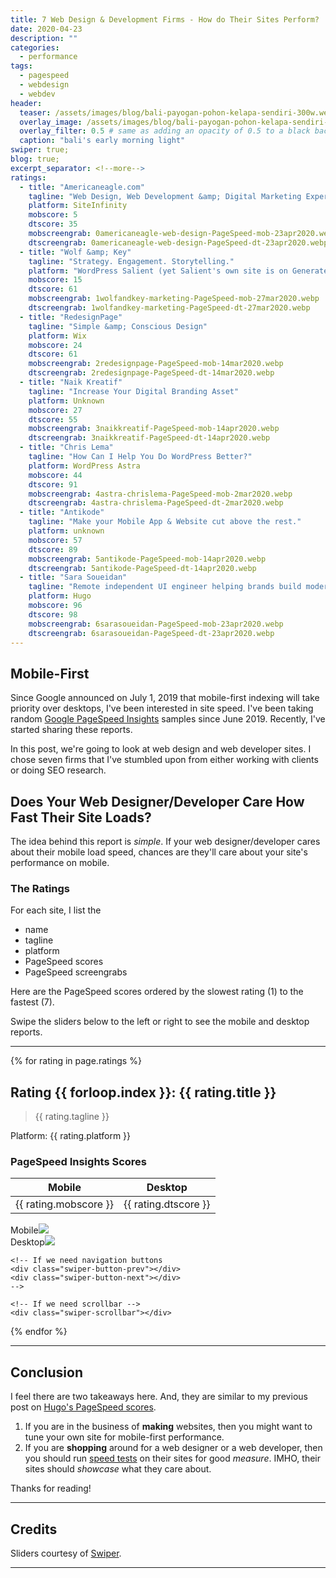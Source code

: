 ```yaml
---
title: 7 Web Design & Development Firms - How do Their Sites Perform?
date: 2020-04-23
description: ""
categories:
  - performance
tags:
  - pagespeed
  - webdesign
  - webdev
header:
  teaser: /assets/images/blog/bali-payogan-pohon-kelapa-sendiri-300w.webp
  overlay_image: /assets/images/blog/bali-payogan-pohon-kelapa-sendiri-1280w.webp
  overlay_filter: 0.5 # same as adding an opacity of 0.5 to a black background
  caption: "bali's early morning light"
swiper: true;
blog: true;
excerpt_separator: <!--more-->
ratings:
  - title: "Americaneagle.com"
    tagline: "Web Design, Web Development &amp; Digital Marketing Expertise"
    platform: SiteInfinity
    mobscore: 5
    dtscore: 35
    mobscreengrab: 0americaneagle-web-design-PageSpeed-mob-23apr2020.webp
    dtscreengrab: 0americaneagle-web-design-PageSpeed-dt-23apr2020.webp
  - title: "Wolf &amp; Key"
    tagline: "Strategy. Engagement. Storytelling."
    platform: "WordPress Salient (yet Salient's own site is on GeneratePress)"
    mobscore: 15
    dtscore: 61
    mobscreengrab: 1wolfandkey-marketing-PageSpeed-mob-27mar2020.webp
    dtscreengrab: 1wolfandkey-marketing-PageSpeed-dt-27mar2020.webp
  - title: "RedesignPage"
    tagline: "Simple &amp; Conscious Design"
    platform: Wix
    mobscore: 24
    dtscore: 61
    mobscreengrab: 2redesignpage-PageSpeed-mob-14mar2020.webp
    dtscreengrab: 2redesignpage-PageSpeed-dt-14mar2020.webp
  - title: "Naik Kreatif"
    tagline: "Increase Your Digital Branding Asset"
    platform: Unknown
    mobscore: 27
    dtscore: 55
    mobscreengrab: 3naikkreatif-PageSpeed-mob-14apr2020.webp
    dtscreengrab: 3naikkreatif-PageSpeed-dt-14apr2020.webp
  - title: "Chris Lema"
    tagline: "How Can I Help You Do WordPress Better?"
    platform: WordPress Astra
    mobscore: 44
    dtscore: 91
    mobscreengrab: 4astra-chrislema-PageSpeed-mob-2mar2020.webp
    dtscreengrab: 4astra-chrislema-PageSpeed-dt-2mar2020.webp
  - title: "Antikode"
    tagline: "Make your Mobile App & Website cut above the rest."
    platform: unknown
    mobscore: 57
    dtscore: 89
    mobscreengrab: 5antikode-PageSpeed-mob-14apr2020.webp
    dtscreengrab: 5antikode-PageSpeed-dt-14apr2020.webp
  - title: "Sara Soueidan"
    tagline: "Remote independent UI engineer helping brands build modern, resilient, and inclusive user interfaces"
    platform: Hugo
    mobscore: 96
    dtscore: 98
    mobscreengrab: 6sarasoueidan-PageSpeed-mob-23apr2020.webp
    dtscreengrab: 6sarasoueidan-PageSpeed-dt-23apr2020.webp
---
```

## Mobile-First

Since Google announced on July 1, 2019 that mobile-first <!--more-->indexing will take priority over desktops, I've been interested in site speed. I've been taking random [Google PageSpeed Insights](https://developers.google.com/speed/pagespeed/insights/) samples since June 2019. Recently, I've started sharing these reports.

In this post, we're going to look at web design and web developer sites. I chose seven firms that I've stumbled upon from either working with clients or doing SEO research.

## Does Your Web Designer/Developer Care How Fast Their Site Loads? 

The idea behind this report is _simple_. If your web designer/developer cares about their mobile load speed, chances are they'll care about your site's performance on mobile.

### The Ratings

For each site, I list the
- name
- tagline
- platform
- PageSpeed scores
- PageSpeed screengrabs

Here are the PageSpeed scores ordered by the slowest rating (1) to the fastest (7). 

Swipe the sliders below to the left or right to see the mobile and desktop reports.

---

{% for rating in page.ratings %}

## Rating {{ forloop.index }}: {{ rating.title }}

> {{ rating.tagline }}

Platform: {{ rating.platform }}

### PageSpeed Insights Scores

Mobile | Desktop
------ | -------
{{ rating.mobscore }} | {{ rating.dtscore }}

<!-- Slider main container -->
<div class="swiper-container">
    <!-- Additional required wrapper -->
    <div class="swiper-wrapper">
        <!-- Slides -->
        <div class="swiper-slide">Mobile<img src="/assets/images/performance/{{ rating.mobscreengrab }}"></div>
        <div class="swiper-slide">Desktop<img src="/assets/images/performance/{{ rating.dtscreengrab }}"></div>
    </div>
    <!-- If we need pagination -->
    <div class="swiper-pagination"></div>

    <!-- If we need navigation buttons
    <div class="swiper-button-prev"></div>
    <div class="swiper-button-next"></div>
    -->

    <!-- If we need scrollbar -->
    <div class="swiper-scrollbar"></div>
</div>

{% endfor %}

---

## Conclusion

I feel there are two takeaways here. And, they are similar to my previous post on [Hugo's PageSpeed scores](/performance/hugo-pagespeed/).

1. If you are in the business of **making** websites, then you might want to tune your own site for mobile-first performance.
2. If you are **shopping** around for a web designer or a web developer, then you should run [speed tests](https://developers.google.com/speed/pagespeed/insights/) on their sites for good _measure_. IMHO, their sites should _showcase_ what they care about.

Thanks for reading!

---

## Credits

Sliders courtesy of [Swiper](https://swiperjs.com/).

---
